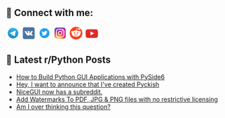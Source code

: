 ## 🔎 Connect with me:
[<img src="https://github.com/bullbesh/bullbesh/blob/main/images/Telegram.png" width="32" height="32" />](https://t.me/bullbesh)
[<img src="https://github.com/bullbesh/bullbesh/blob/main/images/VK.png" width="32" height="32" />](https://vk.com/bullbesh)
[<img src="https://github.com/bullbesh/bullbesh/blob/main/images/Twitter.png" width="32" height="32" />](https://twitter.com/bullbesh1)
[<img src="https://github.com/bullbesh/bullbesh/blob/main/images/Instagram.png" width="32" height="32" />](https://www.instagram.com/bullbesh)
[<img src="https://github.com/bullbesh/bullbesh/blob/main/images/Reddit.png" width="32" height="32" />](https://www.reddit.com/user/bullbesh)
[<img src="https://github.com/bullbesh/bullbesh/blob/main/images/YouTube.png" width="32" height="32" />](https://www.youtube.com/channel/UCtfjRs6uzgq5mfm8S06WTcg)

## 📕 Latest r/Python Posts
<!-- BLOG-POST-LIST:START -->
- [How to Build Python GUI Applications with PySide6](https://www.reddit.com/r/Python/comments/10hl1t8/how_to_build_python_gui_applications_with_pyside6/)
- [Hey, I want to announce that I&#39;ve created Pyckish](https://www.reddit.com/r/Python/comments/10hjqbj/hey_i_want_to_announce_that_ive_created_pyckish/)
- [NiceGUI now has a subreddit.](https://www.reddit.com/r/Python/comments/10hg2i4/nicegui_now_has_a_subreddit/)
- [Add Watermarks To PDF, JPG &amp; PNG files with no restrictive licensing](https://www.reddit.com/r/Python/comments/10hfz75/add_watermarks_to_pdf_jpg_png_files_with_no/)
- [Am I over thinking this question?](https://www.reddit.com/r/Python/comments/10hde5l/am_i_over_thinking_this_question/)
<!-- BLOG-POST-LIST:END -->
